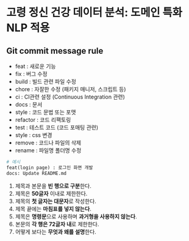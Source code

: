 # 고령 정신 건강 데이터 분석: 도메인 특화 NLP 적용

## Git commit message rule

- feat : 새로운 기능
- fix : 버그 수정
- build : 빌드 관련 파일 수정
- chore : 자잘한 수정 (패키지 매니저, 스크립트 등)
- ci : CI관련 설정 (Continuous Integration 관련)
- docs : 문서
- style : 코드 문법 또는 포맷
- refactor : 코드 리팩토링
- test : 테스트 코드 (코드 포매팅 관련)
- style : css 변경
- remove : 코드나 파일의 삭제
- rename : 파일명 폴더명 수정

```python
# 예시
feat(login page) : 로그인 화면 개발
docs: Update README.md
```

1. 제목과 본문을 **빈 행으로 구분**한다.
2. 제목은 **50글자** 이내로 제한한다.
3. 제목의 **첫 글자는 대문자**로 작성한다.
4. 제목 끝에는 **마침표를 넣지 않는다**.
5. 제목은 **명령문**으로 사용하며 **과거형을 사용하지 않는다**.
6. 본문의 **각 행은 72글자 내**로 제한한다.
7. 어떻게 보다는 **무엇과 왜를 설명**한다.
